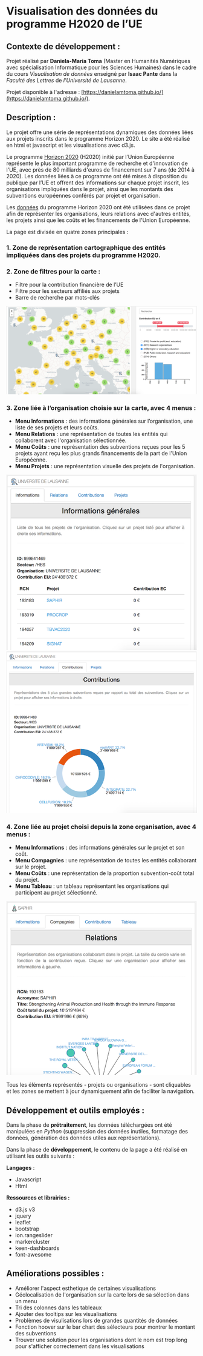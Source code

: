 # Visualisation des données du programme H2020 de l’UE

## Contexte de développement :

Projet réalisé par **Daniela-Maria Toma** (Master en Humanités Numériques avec spécialisation Informatique pour les Sciences Humaines) dans le cadre du cours _Visualisation de données_ enseigné par **Isaac Pante** dans la _Faculté des Lettres_ de _l’Université de Lausanne_.

Projet disponible à l'adresse : [https://danielamtoma.github.io/](https://danielamtoma.github.io/).

## Description :

Le projet offre une série de représentations dynamiques des données liées aux projets inscrits dans le programme Horizon 2020. Le site a été réalisé en html et javascript et les visualisations avec d3.js.

Le programme [Horizon 2020](https://ec.europa.eu/programmes/horizon2020/en/) (H2020) initié par l’Union Européenne représente le plus important programme de recherche et d'innovation de l'UE, avec près de 80 milliards d'euros de financement sur 7 ans (de 2014 à 2020). Les données liées à ce programme ont été mises à disposition du publique par l’UE et offrent des informations sur chaque projet inscrit, les organisations impliquées dans le projet, ainsi que les montants des subventions européennes conférés par projet et organisation.

Les [données](https://data.europa.eu/euodp/en/data/dataset/cordisH2020projects) du programme Horizon 2020 ont été utilisées dans ce projet afin de représenter les organisations, leurs relations avec d'autres entités, les projets ainsi que les coûts et les financements de l'Union Européenne.

La page est divisée en quatre zones principales :

### 1. Zone de représentation cartographique des entités impliquées dans des projets du programme H2020.

### 2. Zone de filtres pour la carte :
 - Filtre pour la contribution financière de l’UE
 - Filtre pour les secteurs affiliés aux projets
 - Barre de recherche par mots-clés
 
![alt text](https://raw.githubusercontent.com/danielamtoma/danielamtoma.github.io/master/assets/img/map.png?style=centerme)

### 3. Zone liée à l’organisation choisie sur la carte, avec 4 menus :
 - **Menu Informations** : des informations générales sur l’organisation, une liste de ses projets et leurs coûts.
 - **Menu Relations** : une représentation de toutes les entités qui collaborent avec l'organisation sélectionnée.
 - **Menu Coûts** : une représentation des subventions reçues pour les 5  projets ayant reçu les plus grands financements de la part de l'Union Européenne.
 - **Menu Projets** : une représentation visuelle des projets de l'organisation.

![alt text](https://raw.githubusercontent.com/danielamtoma/danielamtoma.github.io/master/assets/img/organisation_information.png?style=centerme)
![alt text](https://raw.githubusercontent.com/danielamtoma/danielamtoma.github.io/master/assets/img/organisation_contributions.png?style=centerme)
 
### 4. Zone liée au projet choisi depuis la zone organisation, avec 4 menus :
- **Menu Informations** : des informations générales sur le projet et son coût.
- **Menu Compagnies** : une représentation de toutes les entités collaborant sur le projet.
- **Menu Coûts** : une représentation de la proportion subvention-coût total du projet.
- **Menu Tableau** : un tableau représentant les organisations qui participent au projet sélectionné.

![alt text](https://raw.githubusercontent.com/danielamtoma/danielamtoma.github.io/master/assets/img/project_relations.png?style=centerme)

Tous les éléments représentés - projets ou organisations - sont cliquables et les zones se mettent à jour dynamiquement afin de faciliter la navigation.

## Développement et outils employés :

Dans la phase de **prétraitement**, les données téléchargées ont été manipulées en _Python_ (suppression des données inutiles, formatage des données, génération des données utiles aux représentations).

Dans la phase de **développement**, le contenu de la page a été réalisé en utilisant les outils suivants :

**Langages** :
 - Javascript
 - Html
 
**Ressources et librairies :**
 - d3.js v3
 - jquery
 - leaflet
 - bootstrap
 - ion.rangeslider
 - markercluster
 - keen-dashboards
 - font-awesome

## Améliorations possibles :
 - Améliorer l'aspect esthetique de certaines visualisations
 - Géolocalisation de l'organisation sur la carte lors de sa sélection dans un menu
 - Tri des colonnes dans les tableaux
 - Ajouter des tooltips sur les visualisations
 - Problèmes de visulisations lors de grandes quantités de données
 - Fonction hoover sur le bar chart des sélecteurs pour montrer le montant des subventions
 - Trouver une solution pour les organisations dont le nom est trop long pour s'afficher correctement dans les visualisations
